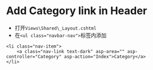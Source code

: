 # Add Category link in Header

- 打开```Views\Shared\_Layout.cshtml```
- 在```<ul class="navbar-nav">```标签内添加
```cshtml
<li class="nav-item">
    <a class="nav-link text-dark" asp-area="" asp-controller="Category" asp-action="Index">Category</a>
</li>
```